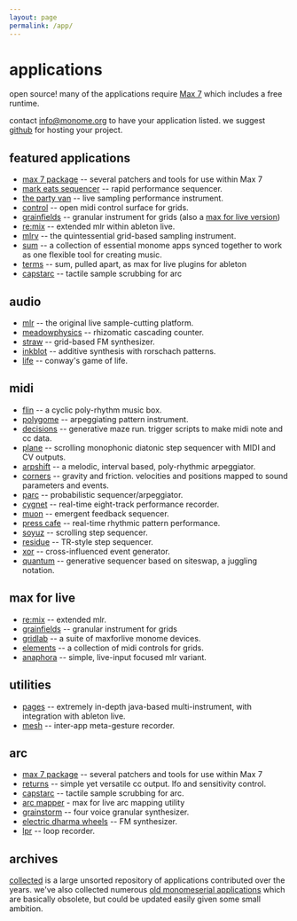 ```yaml
---
layout: page
permalink: /app/
---
```


# applications

open source! many of the applications require [Max 7](http://cycling74.com) which includes a free runtime.

contact [info@monome.org](mailto:info@monome.org) to have your application listed. we suggest [github](http://github.com) for hosting your project.

## featured applications

* [max 7 package](/docs/app/package) -- several patchers and tools for use within Max 7
* [mark eats sequencer](http://markeats.com/sequencer) -- rapid performance sequencer.
* [the party van](http://www.rodrigoconstanzo.com/the-party-van) -- live sampling performance instrument.
* [control](https://github.com/benjaminvanesser/control) -- open midi control surface for grids.
* [grainfields](https://github.com/kasperskov/monome_grainfields-v1.0) -- granular instrument for grids (also a [max for live version](https://github.com/kasperskov/monome_grainfields_m4l-v1.0))
* [re:mix](https://github.com/el-quinto/mix) -- extended mlr within ableton live.
* [mlrv](https://github.com/trentgill/mlrv2/releases/latest) -- the quintessential grid-based sampling instrument.
* [sum](/docs/app/sum) -- a collection of essential monome apps synced together to work as one flexible tool for creating music.
* [terms](/docs/app/terms) -- sum, pulled apart, as max for live plugins for ableton
* [capstarc](https://github.com/mhetrick/capstarc) -- tactile sample scrubbing for arc


## audio

* [mlr](https://github.com/monome-community/mlr) -- the original live sample-cutting platform.
* [meadowphysics](https://github.com/monome/meadowphysics) -- rhizomatic cascading counter.
* [straw](https://github.com/monome-community/straw) -- grid-based FM synthesizer.
* [inkblot](https://github.com/monome-community/inkblot) -- additive synthesis with rorschach patterns.
* [life](https://github.com/monome-community/life) -- conway's game of life.

## midi

* [flin](https://github.com/monome-community/flin) -- a cyclic poly-rhythm music box.
* [polygome](https://github.com/monome-community/polygome) -- arpeggiating pattern instrument.
* [decisions](https://github.com/monome-community/decisions) -- generative maze run. trigger scripts to make midi note and cc data.
* [plane](https://github.com/monome-community/plane) -- scrolling monophonic diatonic step sequencer with MIDI and CV outputs.
* [arpshift](https://github.com/monome-community/arpshift) -- a melodic, interval based, poly-rhythmic arpeggiator.
* [corners](https://github.com/monome-community/corners) -- gravity and friction. velocities and positions mapped to sound parameters and events.
* [parc](https://github.com/monome-community/parc) -- probabilistic sequencer/arpeggiator.
* [cygnet](https://github.com/monome-community/cygnet) -- real-time eight-track performance recorder.
* [muon](https://github.com/monome-community/muon) -- emergent feedback sequencer.
* [press cafe](https://github.com/monome-community/presscafe) -- real-time rhythmic pattern performance.
* [soyuz](https://github.com/monome-community/soyuz) -- scrolling step sequencer.
* [residue](https://github.com/monome-community/residue) -- TR-style step sequencer.
* [xor](https://github.com/monome-community/xor) -- cross-influenced event generator.
* [quantum](https://github.com/monome-community/quantum) -- generative sequencer based on siteswap, a juggling notation.


## max for live

* [re:mix](https://github.com/el-quinto/mix) -- extended mlr.
* [grainfields](https://github.com/kasperskov/monome_grainfields_m4l-v1.0) -- granular instrument for grids
* [gridlab](https://github.com/stretta/gridlab) -- a suite of maxforlive monome devices.
* [elements](https://github.com/benjaminvanesser/elements) -- a collection of midi controls for grids.
* [anaphora](https://github.com/AndrewShike/anaphora) -- simple, live-input focused mlr variant.

## utilities

* [pages](https://code.google.com/p/monome-pages) -- extremely in-depth java-based multi-instrument, with integration with ableton live.
* [mesh](https://github.com/monome/mesh) -- inter-app meta-gesture recorder.

## arc

* [max 7 package](/docs/app/package) -- several patchers and tools for use within Max 7
* [returns](https://github.com/monome-community/returns) -- simple yet versatile cc output. lfo and sensitivity control.
* [capstarc](https://github.com/mhetrick/capstarc) -- tactile sample scrubbing for arc.
* [arc mapper](http://www.maxforlive.com/library/device/2438/arc4-mapper) - max for live arc mapping utility
* [grainstorm](https://github.com/monome-community/grainstorm) -- four voice granular synthesizer.
* [electric dharma wheels](https://github.com/monome-community/edw) -- FM synthesizer.
* [lpr](https://github.com/monome-community/lpr) -- loop recorder.

## archives

[collected](https://github.com/monome-community/collected) is a large unsorted repository of applications contributed over the years. we've also collected numerous [old monomeserial applications](https://github.com/monome-community/collected-ms) which are basically obsolete, but could be updated easily given some small ambition.
